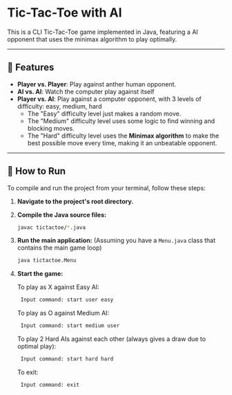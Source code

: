 # Tic-Tac-Toe with AI

This is a CLI Tic-Tac-Toe game implemented in Java, featuring a AI opponent that uses the minimax algorithm to play optimally.

---

## 🌟 Features

* **Player vs. Player**: Play against anther human opponent.
* **AI vs. AI**: Watch the computer play against itself
* **Player vs. AI**: Play against a computer opponent, with 3 levels of difficulty: easy, medium, hard
  - The "Easy" difficulty level just makes a random move.
  - The "Medium" difficulty level uses some logic to find winning and blocking moves.
  - The "Hard" difficulty level uses the **Minimax algorithm** to make the best possible move every time, making it an unbeatable opponent.

---

## 🚀 How to Run

To compile and run the project from your terminal, follow these steps:

1.  **Navigate to the project's root directory.**

2.  **Compile the Java source files:**
    ```bash
    javac tictactoe/*.java
    ```

3.  **Run the main application:**
    (Assuming you have a `Menu.java` class that contains the main game loop)
    ```bash
    java tictactoe.Menu
    ```
4.  **Start the game:**

   
     To play as X against Easy AI:
     ```bash
      Input command: start user easy
     ```
    To play as O against Medium AI:
     ```bash
      Input command: start medium user
     ```
    To play 2 Hard AIs against each other (always gives a draw due to optimal play):
     ```bash
      Input command: start hard hard
     ```
    To exit:
     ```bash
      Input command: exit
     ```
